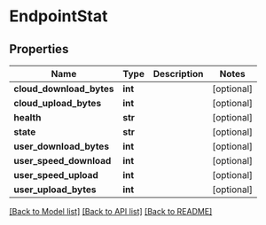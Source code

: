 # EndpointStat

## Properties
Name | Type | Description | Notes
------------ | ------------- | ------------- | -------------
**cloud_download_bytes** | **int** |  | [optional] 
**cloud_upload_bytes** | **int** |  | [optional] 
**health** | **str** |  | [optional] 
**state** | **str** |  | [optional] 
**user_download_bytes** | **int** |  | [optional] 
**user_speed_download** | **int** |  | [optional] 
**user_speed_upload** | **int** |  | [optional] 
**user_upload_bytes** | **int** |  | [optional] 

[[Back to Model list]](../README.md#documentation-for-models) [[Back to API list]](../README.md#documentation-for-api-endpoints) [[Back to README]](../README.md)


